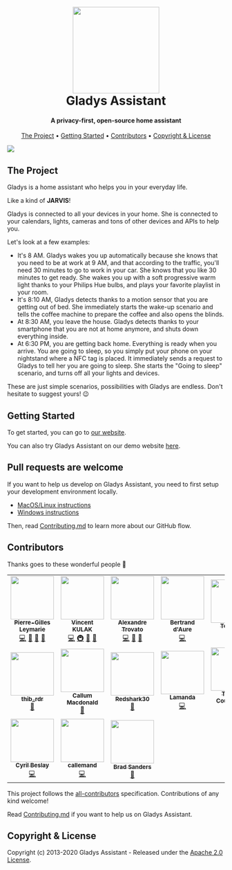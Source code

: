 <h1 align="center">
  <br>
	<img src="https://gladysassistant.com/en/img/external/github-gladys-logo.png" width="200">
  <br>
  Gladys Assistant
</h1>

<h4 align="center">A privacy-first, open-source home assistant</h4>

<p align="center">
</p>

<p align="center">
  <a href="#the-project">The Project</a> •
  <a href="#getting-started">Getting Started</a> •
  <a href="#contributors">Contributors</a> •
  <a href="#copyright--license">Copyright & License</a> 
</p>

<img src="https://gladysassistant.com/en/img/external/github-gladys-4-mockups-devices.jpg" />

## The Project

Gladys is a home assistant who helps you in your everyday life.

Like a kind of **JARVIS**!

Gladys is connected to all your devices in your home. She is connected to your calendars, lights, cameras and tons of other devices and APIs to help you.

Let's look at a few examples:

- It's 8 AM. Gladys wakes you up automatically because she knows that you need to be at work at 9 AM, and that according to the traffic, you'll need 30 minutes to go to work in your car. She knows that you like 30 minutes to get ready. She wakes you up with a soft progressive warm light thanks to your Philips Hue bulbs, and plays your favorite playlist in your room.
- It's 8:10 AM, Gladys detects thanks to a motion sensor that you are getting out of bed. She immediately starts the wake-up scenario and tells the coffee machine to prepare the coffee and also opens the blinds.
- At 8:30 AM, you leave the house. Gladys detects thanks to your smartphone that you are not at home anymore, and shuts down everything inside.
- At 6:30 PM, you are getting back home. Everything is ready when you arrive. You are going to sleep, so you simply put your phone on your nightstand where a NFC tag is placed. It immediately sends a request to Gladys to tell her you are going to sleep. She starts the "Going to sleep" scenario, and turns off all your lights and devices.

These are just simple scenarios, possibilities with Gladys are endless. Don't hesitate to suggest yours! 😉

## Getting Started

To get started, you can go to [our website](https://gladysassistant.com).

You can also try Gladys Assistant on our demo website [here](https://demo.gladysassistant.com).

## Pull requests are welcome

If you want to help us develop on Gladys Assistant, you need to first setup your development environment locally.

- [MacOS/Linux instructions](https://gladysassistant.com/en/docs/dev/setup-development-environment-mac-linux/)
- [Windows instructions](https://gladysassistant.com/en/docs/dev/setup-development-environment-windows/)

Then, read [Contributing.md](https://github.com/gladysassistant/Gladys/blob/master/.github/CONTRIBUTING.md) to learn more about our GitHub flow.

## Contributors

Thanks goes to these wonderful people 👏

<!-- ALL-CONTRIBUTORS-LIST:START - Do not remove or modify this section -->
<!-- prettier-ignore-start -->
<!-- markdownlint-disable -->
<table>
  <tr>
    <td align="center"><a href="https://pierregillesleymarie.com"><img src="https://avatars0.githubusercontent.com/u/7365207?v=4" width="100px;" alt=""/><br /><sub><b>Pierre-Gilles Leymarie</b></sub></a><br /><a href="https://github.com/GladysAssistant/Gladys/commits?author=Pierre-Gilles" title="Code">💻</a> <a href="#business-Pierre-Gilles" title="Business development">💼</a> <a href="https://github.com/GladysAssistant/Gladys/commits?author=Pierre-Gilles" title="Documentation">📖</a> <a href="#ideas-Pierre-Gilles" title="Ideas, Planning, & Feedback">🤔</a></td>
    <td align="center"><a href="https://github.com/VonOx"><img src="https://avatars2.githubusercontent.com/u/1528694?v=4" width="100px;" alt=""/><br /><sub><b>Vincent KULAK</b></sub></a><br /><a href="https://github.com/GladysAssistant/Gladys/commits?author=VonOx" title="Code">💻</a> <a href="#infra-VonOx" title="Infrastructure (Hosting, Build-Tools, etc)">🚇</a> <a href="https://github.com/GladysAssistant/Gladys/commits?author=VonOx" title="Documentation">📖</a> <a href="#ideas-VonOx" title="Ideas, Planning, & Feedback">🤔</a></td>
    <td align="center"><a href="http://www.trovato.fr"><img src="https://avatars2.githubusercontent.com/u/1839717?v=4" width="100px;" alt=""/><br /><sub><b>Alexandre Trovato</b></sub></a><br /><a href="https://github.com/GladysAssistant/Gladys/commits?author=atrovato" title="Code">💻</a> <a href="https://github.com/GladysAssistant/Gladys/commits?author=atrovato" title="Documentation">📖</a> <a href="#ideas-atrovato" title="Ideas, Planning, & Feedback">🤔</a></td>
    <td align="center"><a href="https://github.com/bertrandda"><img src="https://avatars1.githubusercontent.com/u/18148265?v=4" width="100px;" alt=""/><br /><sub><b>Bertrand d'Aure</b></sub></a><br /><a href="https://github.com/GladysAssistant/Gladys/commits?author=bertrandda" title="Code">💻</a></td>
    <td align="center"><a href="https://github.com/Terdious"><img src="https://avatars0.githubusercontent.com/u/35010958?v=4" width="100px;" alt=""/><br /><sub><b>Terdious</b></sub></a><br /><a href="https://github.com/GladysAssistant/Gladys/commits?author=Terdious" title="Code">💻</a> <a href="#ideas-Terdious" title="Ideas, Planning, & Feedback">🤔</a></td>
    <td align="center"><a href="https://github.com/sescandell"><img src="https://avatars0.githubusercontent.com/u/1559970?v=4" width="100px;" alt=""/><br /><sub><b>Stéphane</b></sub></a><br /><a href="https://github.com/GladysAssistant/Gladys/commits?author=sescandell" title="Code">💻</a> <a href="#infra-sescandell" title="Infrastructure (Hosting, Build-Tools, etc)">🚇</a> <a href="#ideas-sescandell" title="Ideas, Planning, & Feedback">🤔</a></td>
    <td align="center"><a href="http://fischerdesign.co"><img src="https://avatars1.githubusercontent.com/u/8835133?v=4" width="100px;" alt=""/><br /><sub><b>Scott Fischer</b></sub></a><br /><a href="#translation-Scott-Fischer" title="Translation">🌍</a></td>
  </tr>
  <tr>
    <td align="center"><a href="https://github.com/thib-rdr"><img src="https://avatars2.githubusercontent.com/u/6746308?v=4" width="100px;" alt=""/><br /><sub><b>thib_rdr</b></sub></a><br /><a href="https://github.com/GladysAssistant/Gladys/commits?author=thib-rdr" title="Documentation">📖</a></td>
    <td align="center"><a href="http://www.callum-macdonald.com/"><img src="https://avatars0.githubusercontent.com/u/690997?v=4" width="100px;" alt=""/><br /><sub><b>Callum Macdonald</b></sub></a><br /><a href="https://github.com/GladysAssistant/Gladys/commits?author=chmac" title="Documentation">📖</a></td>
    <td align="center"><a href="https://github.com/Redshark30"><img src="https://avatars1.githubusercontent.com/u/38568609?v=4" width="100px;" alt=""/><br /><sub><b>Redshark30</b></sub></a><br /><a href="https://github.com/GladysAssistant/Gladys/commits?author=Redshark30" title="Documentation">📖</a></td>
    <td align="center"><a href="https://github.com/guillaumeLamanda"><img src="https://avatars0.githubusercontent.com/u/10440081?v=4" width="100px;" alt=""/><br /><sub><b>Lamanda </b></sub></a><br /><a href="https://github.com/GladysAssistant/Gladys/commits?author=guillaumeLamanda" title="Code">💻</a></td>
    <td align="center"><a href="https://github.com/link39"><img src="https://avatars0.githubusercontent.com/u/2229692?v=4" width="100px;" alt=""/><br /><sub><b>Thibaut Courvoisier</b></sub></a><br /><a href="https://github.com/GladysAssistant/Gladys/commits?author=link39" title="Code">💻</a></td>
    <td align="center"><a href="http://lebarzic.fr"><img src="https://avatars2.githubusercontent.com/u/1555884?v=4" width="100px;" alt=""/><br /><sub><b>Frédéric Le Barzic</b></sub></a><br /><a href="https://github.com/GladysAssistant/Gladys/commits?author=hotfix31" title="Code">💻</a></td>
    <td align="center"><a href="https://github.com/NickDub"><img src="https://avatars1.githubusercontent.com/u/32032645?v=4" width="100px;" alt=""/><br /><sub><b>NickDub</b></sub></a><br /><a href="https://github.com/GladysAssistant/Gladys/commits?author=NickDub" title="Code">💻</a></td>
  </tr>
  <tr>
    <td align="center"><a href="http://www.fotozik.fr"><img src="https://avatars3.githubusercontent.com/u/1773153?v=4" width="100px;" alt=""/><br /><sub><b>Cyril Beslay</b></sub></a><br /><a href="https://github.com/GladysAssistant/Gladys/commits?author=cicoub13" title="Code">💻</a></td>
    <td align="center"><a href="https://github.com/callemand"><img src="https://avatars2.githubusercontent.com/u/11317212?v=4" width="100px;" alt=""/><br /><sub><b>callemand</b></sub></a><br /><a href="https://github.com/GladysAssistant/Gladys/commits?author=callemand" title="Code">💻</a></td>
    <td align="center"><a href="https://github.com/thebradleysanders"><img src="https://avatars2.githubusercontent.com/u/10698631?v=4" width="100px;" alt=""/><br /><sub><b>Brad Sanders</b></sub></a><br /><a href="https://github.com/GladysAssistant/Gladys/commits?author=thebradleysanders" title="Documentation">📖</a></td>
  </tr>
</table>

<!-- markdownlint-enable -->
<!-- prettier-ignore-end -->

<!-- ALL-CONTRIBUTORS-LIST:END -->

This project follows the [all-contributors](https://github.com/all-contributors/all-contributors) specification. Contributions of any kind welcome!

Read [Contributing.md](https://github.com/gladysassistant/Gladys/blob/master/.github/CONTRIBUTING.md) if you want to help us on Gladys Assistant.

## Copyright & License

Copyright (c) 2013-2020 Gladys Assistant - Released under the [Apache 2.0 License](https://github.com/gladysassistant/Gladys/blob/master/LICENSE).
